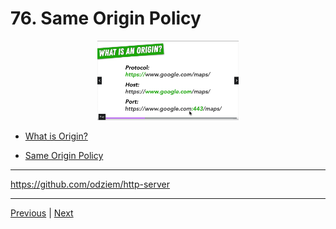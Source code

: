 # 76. Same Origin Policy

<p align="center" >
    <img src="../imags/76_Same-Origin-Policy.png" width="45%" >
</p>



-   [What is Origin?](https://developer.mozilla.org/en-US/docs/Glossary/Origin)

-   [Same Origin Policy](https://developer.mozilla.org/en-US/docs/Web/Security/Same-origin_policy)

---

https://github.com/odziem/http-server



---

[Previous](./75_Parameterized-URLs.md) | [Next](./77_Exercise_Same-Origin-Policy.md)